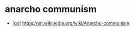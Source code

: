 # anarcho communism

- [[go]] https://en.wikipedia.org/wiki/Anarcho-communism


[//begin]: # "Autogenerated link references for markdown compatibility"
[go]: go "Go"
[//end]: # "Autogenerated link references"